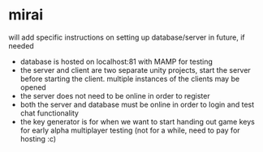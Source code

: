 # mirai

will add specific instructions on setting up database/server in future, if needed
- database is hosted on localhost:81 with MAMP for testing
- the server and client are two separate unity projects, start the server before starting the client. multiple instances of the clients may be opened
- the server does not need to be online in order to register
- both the server and database must be online in order to login and test chat functionality
- the key generator is for when we want to start handing out game keys for early alpha multiplayer testing (not for a while, need to pay for hosting :c)
